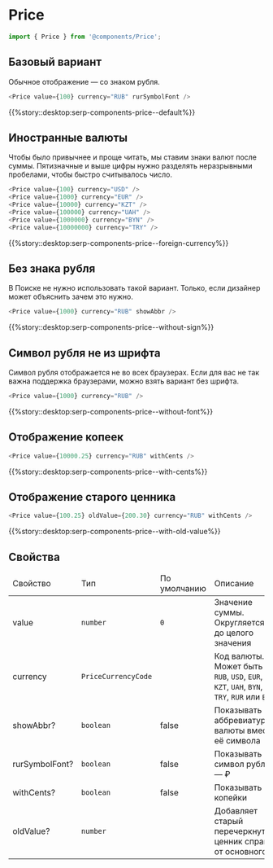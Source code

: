# Price

```js
import { Price } from '@components/Price';
```

## Базовый вариант

Обычное отображение — со знаком рубля.

```js
<Price value={100} currency="RUB" rurSymbolFont />
```

{{%story::desktop:serp-components-price--default%}}

## Иностранные валюты

Чтобы было привычнее и проще читать, мы ставим знаки валют после суммы. Пятизначные и выше цифры нужно разделять неразрывными пробелами, чтобы быстро считывалось число.

```js
<Price value={100} currency="USD" />
<Price value={1000} currency="EUR" />
<Price value={10000} currency="KZT" />
<Price value={100000} currency="UAH" />
<Price value={1000000} currency="BYN" />
<Price value={10000000} currency="TRY" />
```

{{%story::desktop:serp-components-price--foreign-currency%}}

## Без знака рубля

В Поиске не нужно использовать такой вариант. Только, если дизайнер может объяснить зачем это нужно.

```js
<Price value={1000} currency="RUB" showAbbr />
```

{{%story::desktop:serp-components-price--without-sign%}}

## Символ рубля не из шрифта

Символ рубля отображается не во всех браузерах. Если для вас не так важна поддержка браузерами, можно взять вариант без шрифта.

```js
<Price value={1000} currency="RUB" />
```

{{%story::desktop:serp-components-price--without-font%}}

## Отображение копеек

```js
<Price value={10000.25} currency="RUB" withCents />
```

{{%story::desktop:serp-components-price--with-cents%}}

## Отображение старого ценника

```js
<Price value={100.25} oldValue={200.30} currency="RUB" withCents />
```

{{%story::desktop:serp-components-price--with-old-value%}}

## Свойства

<table>
    <thead>
        <tr>
            <td>Свойство</td>
            <td>Тип</td>
            <td>По умолчанию</td>
            <td>Описание</td>
        </tr>
    </thead>
    <tbody>
        <tr>
            <td>value</td>
            <td><code>number</code></td>
            <td><code>0</code></td>
            <td>Значение суммы. Округляется до целого значения</td>
        </tr>
        <tr>
            <td>currency</td>
            <td><code>PriceCurrencyCode</code></td>
            <td></td>
            <td>Код валюты. Может быть <code>RUB</code>, <code>USD</code>, <code>EUR</code>, <code>KZT</code>, <code>UAH</code>, <code>BYN</code>, <code>TRY</code>, <code>RUR</code> или <code>BYR</code></td>
        </tr>
        <tr>
            <td>showAbbr?</td>
            <td><code>boolean</code></td>
            <td>false</td>
            <td>Показывать аббревиатуру валюты вместо её символа</td>
        </tr>
        <tr>
            <td>rurSymbolFont?</td>
            <td><code>boolean</code></td>
            <td>false</td>
            <td>Показывать символ рубля — ₽</td>
        </tr>
        <tr>
            <td>withCents?</td>
            <td><code>boolean</code></td>
            <td>false</td>
            <td>Показывать копейки</td>
        </tr>
        <tr>
            <td>oldValue?</td>
            <td><code>number</code></td>
            <td></td>
            <td>Добавляет старый перечеркнутый ценник справа от основного</td>
        </tr>
    </tbody>
</table>
